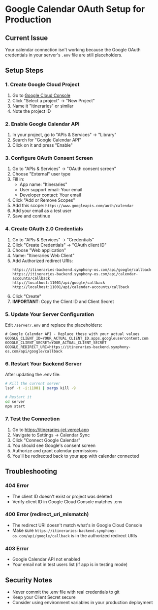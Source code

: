 # Google Calendar OAuth Setup for Production

## Current Issue
Your calendar connection isn't working because the Google OAuth credentials in your server's `.env` file are still placeholders.

## Setup Steps

### 1. Create Google Cloud Project
1. Go to [Google Cloud Console](https://console.cloud.google.com/)
2. Click "Select a project" → "New Project"
3. Name it "Itineraries" or similar
4. Note the project ID

### 2. Enable Google Calendar API
1. In your project, go to "APIs & Services" → "Library"
2. Search for "Google Calendar API"
3. Click on it and press "Enable"

### 3. Configure OAuth Consent Screen
1. Go to "APIs & Services" → "OAuth consent screen"
2. Choose "External" user type
3. Fill in:
   - App name: "Itineraries"
   - User support email: Your email
   - Developer contact: Your email
4. Click "Add or Remove Scopes"
5. Add this scope: `https://www.googleapis.com/auth/calendar`
6. Add your email as a test user
7. Save and continue

### 4. Create OAuth 2.0 Credentials
1. Go to "APIs & Services" → "Credentials"
2. Click "Create Credentials" → "OAuth client ID"
3. Choose "Web application"
4. Name: "Itineraries Web Client"
5. Add Authorized redirect URIs:
   ```
   https://itineraries-backend.symphony-os.com/api/google/callback
   https://itineraries-backend.symphony-os.com/api/calendar-accounts/callback
   http://localhost:11001/api/google/callback
   http://localhost:11001/api/calendar-accounts/callback
   ```
6. Click "Create"
7. **IMPORTANT**: Copy the Client ID and Client Secret

### 5. Update Your Server Configuration

Edit `/server/.env` and replace the placeholders:

```env
# Google Calendar API - Replace these with your actual values
GOOGLE_CLIENT_ID=YOUR_ACTUAL_CLIENT_ID.apps.googleusercontent.com
GOOGLE_CLIENT_SECRET=YOUR_ACTUAL_CLIENT_SECRET
GOOGLE_REDIRECT_URI=https://itineraries-backend.symphony-os.com/api/google/callback
```

### 6. Restart Your Backend Server

After updating the .env file:
```bash
# Kill the current server
lsof -t -i:11001 | xargs kill -9

# Restart it
cd server
npm start
```

### 7. Test the Connection

1. Go to https://itineraries-jet.vercel.app
2. Navigate to Settings → Calendar Sync
3. Click "Connect Google Calendar"
4. You should see Google's consent screen
5. Authorize and grant calendar permissions
6. You'll be redirected back to your app with calendar connected

## Troubleshooting

### 404 Error
- The client ID doesn't exist or project was deleted
- Verify client ID in Google Cloud Console matches .env

### 400 Error (redirect_uri_mismatch)
- The redirect URI doesn't match what's in Google Cloud Console
- Make sure `https://itineraries-backend.symphony-os.com/api/google/callback` is in the authorized redirect URIs

### 403 Error
- Google Calendar API not enabled
- Your email not in test users list (if app is in testing mode)

## Security Notes
- Never commit the .env file with real credentials to git
- Keep your Client Secret secure
- Consider using environment variables in your production deployment